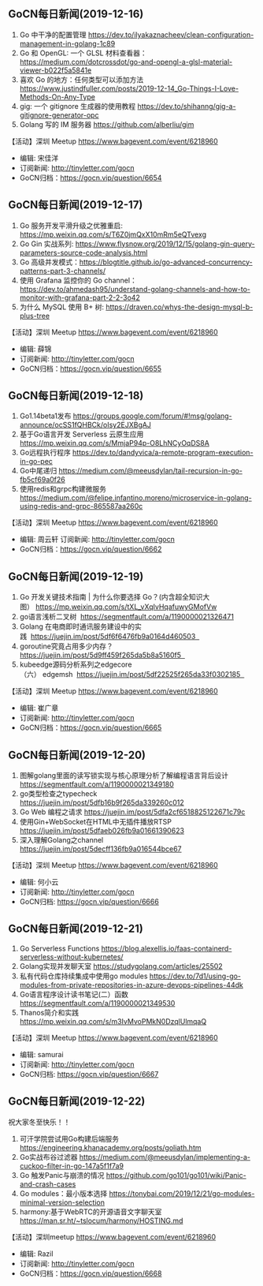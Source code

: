 ## GoCN每日新闻(2019-12-16)

1. Go 中干净的配置管理 https://dev.to/ilyakaznacheev/clean-configuration-management-in-golang-1c89
2. Go 和 OpenGL: 一个 GLSL 材料查看器： https://medium.com/dotcrossdot/go-and-opengl-a-glsl-material-viewer-b022f5a5841e 
3. 喜欢 Go 的地方：任何类型可以添加方法 https://www.justindfuller.com/posts/2019-12-14_Go-Things-I-Love-Methods-On-Any-Type
4. gig: 一个 gitignore 生成器的使用教程 https://dev.to/shihanng/gig-a-gitignore-generator-opc
5. Golang 写的 IM 服务器 https://github.com/alberliu/gim

【活动】深圳 Meetup https://www.bagevent.com/event/6218960

- 编辑: 宋佳洋
- 订阅新闻: http://tinyletter.com/gocn
- GoCN归档：https://gocn.vip/question/6654

## GoCN每日新闻(2019-12-17)

1. Go 服务开发平滑升级之优雅重启: https://mp.weixin.qq.com/s/T6Z0jmQxX10mRm5eQTvexg
2. Go Gin 实战系列: https://www.flysnow.org/2019/12/15/golang-gin-query-parameters-source-code-analysis.html
3. Go 高级并发模式：https://blogtitle.github.io/go-advanced-concurrency-patterns-part-3-channels/ 
4. 使用 Grafana 监控你的 Go channel： https://dev.to/ahmedash95/understand-golang-channels-and-how-to-monitor-with-grafana-part-2-2-3o42
5. 为什么 MySQL 使用 B+ 树: https://draven.co/whys-the-design-mysql-b-plus-tree 

【活动】深圳 Meetup https://www.bagevent.com/event/6218960

- 编辑: 薛锦
- 订阅新闻: http://tinyletter.com/gocn
- GoCN归档：https://gocn.vip/question/6655

## GoCN每日新闻(2019-12-18)

1. Go1.14beta1发布 https://groups.google.com/forum/#!msg/golang-announce/ocSS1fQHBCk/oIsy2EJXBgAJ
2. 基于Go语言开发 Serverless 云原生应用 https://mp.weixin.qq.com/s/MmjaP94p-O8LhNCyOqDS8A
3. Go远程执行程序 https://dev.to/dandyvica/a-remote-program-execution-in-go-pec
4. Go中尾递归 https://medium.com/@meeusdylan/tail-recursion-in-go-fb5cf69a0f26
5. 使用redis和grpc构建微服务 https://medium.com/@felipe.infantino.moreno/microservice-in-golang-using-redis-and-grpc-865587aa260c

【活动】深圳 Meetup https://www.bagevent.com/event/6218960

- 编辑: 周云轩
 订阅新闻: http://tinyletter.com/gocn
- GoCN归档：https://gocn.vip/question/6662

## GoCN每日新闻(2019-12-19)

1. Go 开发关键技术指南 | 为什么你要选择 Go？(内含超全知识大图） https://mp.weixin.qq.com/s/tXL_vXqIvHqafuwyGMofVw
2. go语言浅析二叉树  https://segmentfault.com/a/1190000021326471
3. Golang 在电商即时通讯服务建设中的实践  https://juejin.im/post/5df6f6476fb9a0164d460503  
4. goroutine究竟占用多少内存？https://juejin.im/post/5d9ff459f265da5b8a5160f5  
5. kubeedge源码分析系列之edgecore（六） edgemsh  https://juejin.im/post/5df22525f265da33f0302185  

【活动】深圳 Meetup https://www.bagevent.com/event/6218960

- 编辑: 崔广章
- 订阅新闻: http://tinyletter.com/gocn
- GoCN归档：https://gocn.vip/question/6665

## GoCN每日新闻(2019-12-20)

1. 图解golang里面的读写锁实现与核心原理分析了解编程语言背后设计 https://segmentfault.com/a/1190000021349180
2. go类型检查之typecheck https://juejin.im/post/5dfb16b9f265da339260c012
3. Go Web 编程之请求 https://juejin.im/post/5dfa2cf6518825122671c79c
4. 使用Gin+WebSocket在HTML中无插件播放RTSP https://juejin.im/post/5dfaeb026fb9a01661390623
5. 深入理解Golang之channel https://juejin.im/post/5decff136fb9a016544bce67
  
【活动】深圳 Meetup https://www.bagevent.com/event/6218960

- 编辑: 何小云
- 订阅新闻: http://tinyletter.com/gocn
- GoCN归档: https://gocn.vip/question/6666

## GoCN每日新闻(2019-12-21)

1. Go Serverless Functions https://blog.alexellis.io/faas-containerd-serverless-without-kubernetes/
2. Golang实现并发聊天室 https://studygolang.com/articles/25502
3. 私有代码仓库持续集成中使用go modules https://dev.to/7d1/using-go-modules-from-private-repositories-in-azure-devops-pipelines-44dk
4. Go语言程序设计读书笔记(二）函数 https://segmentfault.com/a/1190000021349530
5. Thanos简介和实践 https://mp.weixin.qq.com/s/m3IvMvoPMkN0DzqlUlmqaQ

【活动】深圳 Meetup https://www.bagevent.com/event/6218960

- 编辑: samurai
- 订阅新闻: http://tinyletter.com/gocn 
- GoCN归档: https://gocn.vip/question/6667

## GoCN每日新闻(2019-12-22)
祝大家冬至快乐！！

1. 可汗学院尝试用Go构建后端服务 https://engineering.khanacademy.org/posts/goliath.htm 
2. Go实战布谷过滤器 https://medium.com/@meeusdylan/implementing-a-cuckoo-filter-in-go-147a5f1f7a9  
3. Go 触发Panic与崩溃的情况 https://github.com/go101/go101/wiki/Panic-and-crash-cases    
4. Go modules：最小版本选择  https://tonybai.com/2019/12/21/go-modules-minimal-version-selection
5. harmony:基于WebRTC的开源语音文字聊天室 https://man.sr.ht/~tslocum/harmony/HOSTING.md    

【活动】深圳meetup https://www.bagevent.com/event/6218960

- 编辑: Razil  
- 订阅新闻: http://tinyletter.com/gocn  
- GoCN归档：https://gocn.vip/question/6668      
